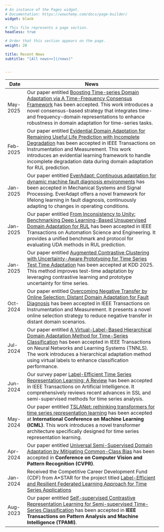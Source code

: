 ```yaml
---
# An instance of the Pages widget.
# Documentation: https://wowchemy.com/docs/page-builder/
widget: blank

# This file represents a page section.
headless: true

# Order that this section appears on the page.
weight: 20

title: Recent News
subtitle: "[All news>>](/news)"


---
```


| Date      | News                                                                                                    |
|-----------|--------------------------------------------------------------------------------------------------------|
| May-2025  | Our paper entitled [Boosting Time-series Domain Adaptation via A Time-Frequency Consensus Framework](https://ieeexplore.ieee.org/document/11015449/) has been accepted. This work introduces a novel consensus-based strategy that integrates time- and frequency-domain representations to enhance robustness in domain adaptation for time-series tasks. |
| Feb-2025  | Our paper entitled [Evidential Domain Adaptation for Remaining Useful Life Prediction with Incomplete Degradation](https://ieeexplore.ieee.org/document/10930593) has been accepted in IEEE Transactions on Instrumentation and Measurement. This work introduces an evidential learning framework to handle incomplete degradation data during domain adaptation for RUL prediction. |
| Jan-2025  | Our paper entitled [EverAdapt: Continuous adaptation for dynamic machine fault diagnosis environments](https://www.sciencedirect.com/science/article/abs/pii/S0888327025000184) has been accepted in Mechanical Systems and Signal Processing. EverAdapt offers a novel framework for lifelong learning in fault diagnosis, continuously adapting to changes in operating conditions. |
| Jan-2025  | Our paper entitled [From Inconsistency to Unity: Benchmarking Deep Learning-Based Unsupervised Domain Adaptation for RUL](https://ieeexplore.ieee.org/document/10839091) has been accepted in IEEE Transactions on Automation Science and Engineering. It provides a unified benchmark and protocol for evaluating UDA methods in RUL prediction. |
| Jan-2025  | Our paper entitled [Augmented Contrastive Clustering with Uncertainty-Aware Prototyping for Time Series Test Time Adaptation](https://arxiv.org/abs/2501.01472) has been accepted at KDD 2025. This method improves test-time adaptation by leveraging contrastive learning and prototype uncertainty for time series. |
| Oct-2024  | Our paper entitled [Overcoming Negative Transfer by Online Selection: Distant Domain Adaptation for Fault Diagnosis](https://ieeexplore.ieee.org/document/10707663) has been accepted in IEEE Transactions on Instrumentation and Measurement. It presents a novel online selection strategy to reduce negative transfer in distant domain scenarios. |
| Jul-2024  | Our paper entitled [A Virtual-Label-Based Hierarchical Domain Adaptation Method for Time-Series Classification](https://ieeexplore.ieee.org/document/10654246) has been accepted in IEEE Transactions on Neural Networks and Learning Systems (TNNLS). The work introduces a hierarchical adaptation method using virtual labels to enhance classification performance. |
| Jun-2024  | Our survey paper [Label-Efficient Time Series Representation Learning: A Review](https://ieeexplore.ieee.org/document/10601520) has been accepted in IEEE Transactions on Artificial Intelligence. It comprehensively reviews recent advances in SSL and semi-supervised methods for time series analysis. |
| May-2024  | Our paper entitled [TSLANet: rethinking transformers for time series representation learning](https://dl.acm.org/doi/10.5555/3692070.3692564) has been accepted at **International Conference on Machine Learning (ICML)**. This work introduces a novel transformer architecture specifically designed for time series representation learning. |
| Apr-2024  | Our paper entitled [Universal Semi-Supervised Domain Adaptation by Mitigating Common-Class Bias](https://arxiv.org/abs/2403.11234) has been accepted in **Conference on Computer Vision and Pattern Recognition (CVPR)**. |
| Jan-2024  | Received the Competitive Career Development Fund (CDF) from A*STAR for the project titled [Label-Efficient and Resilient Federated Learning Approach for Time Series Applications](https://www.a-star.edu.sg/cfar/news/news/grant-awards/recipients-for-a-star-career-development-fund-(cdf)-2023#:~:text=The%20A*STAR%20Career%20Development,management%20experience%20and%20seed%20funding.) |
| Aug-2023  | Our paper entitled [Self-supervised Contrastive Representation Learning for Semi-supervised Time-Series Classification](https://arxiv.org/abs/2208.06616) has been accepted in **IEEE Transactions on Pattern Analysis and Machine Intelligence (TPAMI)**. |


